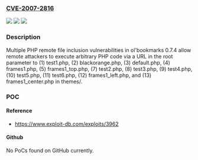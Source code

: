 ### [CVE-2007-2816](https://cve.mitre.org/cgi-bin/cvename.cgi?name=CVE-2007-2816)
![](https://img.shields.io/static/v1?label=Product&message=n%2Fa&color=blue)
![](https://img.shields.io/static/v1?label=Version&message=n%2Fa&color=blue)
![](https://img.shields.io/static/v1?label=Vulnerability&message=n%2Fa&color=brighgreen)

### Description

Multiple PHP remote file inclusion vulnerabilities in ol'bookmarks 0.7.4 allow remote attackers to execute arbitrary PHP code via a URL in the root parameter to (1) test1.php, (2) blackorange.php, (3) default.php, (4) frames1.php, (5) frames1_top.php, (7) test2.php, (8) test3.php, (9) test4.php, (10) test5.php, (11) test6.php, (12) frames1_left.php, and (13) frames1_center.php in themes/.

### POC

#### Reference
- https://www.exploit-db.com/exploits/3962

#### Github
No PoCs found on GitHub currently.

